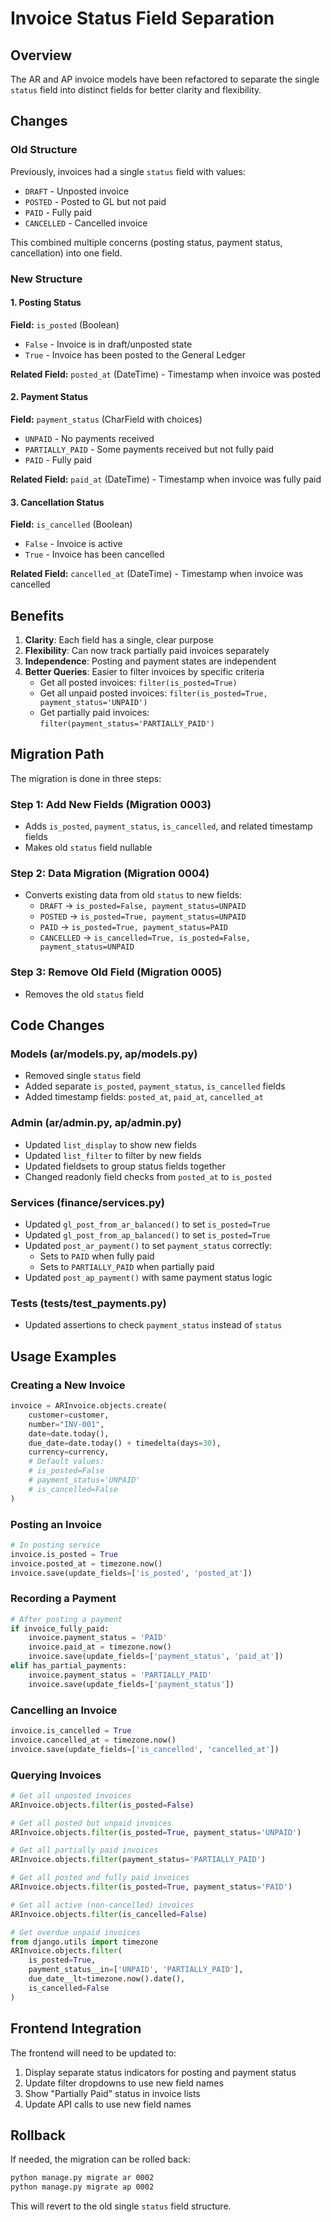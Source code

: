 # Invoice Status Field Separation

## Overview
The AR and AP invoice models have been refactored to separate the single `status` field into distinct fields for better clarity and flexibility.

## Changes

### Old Structure
Previously, invoices had a single `status` field with values:
- `DRAFT` - Unposted invoice
- `POSTED` - Posted to GL but not paid
- `PAID` - Fully paid
- `CANCELLED` - Cancelled invoice

This combined multiple concerns (posting status, payment status, cancellation) into one field.

### New Structure

#### 1. Posting Status
**Field:** `is_posted` (Boolean)
- `False` - Invoice is in draft/unposted state
- `True` - Invoice has been posted to the General Ledger

**Related Field:** `posted_at` (DateTime) - Timestamp when invoice was posted

#### 2. Payment Status
**Field:** `payment_status` (CharField with choices)
- `UNPAID` - No payments received
- `PARTIALLY_PAID` - Some payments received but not fully paid
- `PAID` - Fully paid

**Related Field:** `paid_at` (DateTime) - Timestamp when invoice was fully paid

#### 3. Cancellation Status
**Field:** `is_cancelled` (Boolean)
- `False` - Invoice is active
- `True` - Invoice has been cancelled

**Related Field:** `cancelled_at` (DateTime) - Timestamp when invoice was cancelled

## Benefits

1. **Clarity**: Each field has a single, clear purpose
2. **Flexibility**: Can now track partially paid invoices separately
3. **Independence**: Posting and payment states are independent
4. **Better Queries**: Easier to filter invoices by specific criteria
   - Get all posted invoices: `filter(is_posted=True)`
   - Get all unpaid posted invoices: `filter(is_posted=True, payment_status='UNPAID')`
   - Get partially paid invoices: `filter(payment_status='PARTIALLY_PAID')`

## Migration Path

The migration is done in three steps:

### Step 1: Add New Fields (Migration 0003)
- Adds `is_posted`, `payment_status`, `is_cancelled`, and related timestamp fields
- Makes old `status` field nullable

### Step 2: Data Migration (Migration 0004)
- Converts existing data from old `status` to new fields:
  - `DRAFT` → `is_posted=False, payment_status=UNPAID`
  - `POSTED` → `is_posted=True, payment_status=UNPAID`
  - `PAID` → `is_posted=True, payment_status=PAID`
  - `CANCELLED` → `is_cancelled=True, is_posted=False, payment_status=UNPAID`

### Step 3: Remove Old Field (Migration 0005)
- Removes the old `status` field

## Code Changes

### Models (ar/models.py, ap/models.py)
- Removed single `status` field
- Added separate `is_posted`, `payment_status`, `is_cancelled` fields
- Added timestamp fields: `posted_at`, `paid_at`, `cancelled_at`

### Admin (ar/admin.py, ap/admin.py)
- Updated `list_display` to show new fields
- Updated `list_filter` to filter by new fields
- Updated fieldsets to group status fields together
- Changed readonly field checks from `posted_at` to `is_posted`

### Services (finance/services.py)
- Updated `gl_post_from_ar_balanced()` to set `is_posted=True`
- Updated `gl_post_from_ap_balanced()` to set `is_posted=True`
- Updated `post_ar_payment()` to set `payment_status` correctly:
  - Sets to `PAID` when fully paid
  - Sets to `PARTIALLY_PAID` when partially paid
- Updated `post_ap_payment()` with same payment status logic

### Tests (tests/test_payments.py)
- Updated assertions to check `payment_status` instead of `status`

## Usage Examples

### Creating a New Invoice
```python
invoice = ARInvoice.objects.create(
    customer=customer,
    number="INV-001",
    date=date.today(),
    due_date=date.today() + timedelta(days=30),
    currency=currency,
    # Default values:
    # is_posted=False
    # payment_status='UNPAID'
    # is_cancelled=False
)
```

### Posting an Invoice
```python
# In posting service
invoice.is_posted = True
invoice.posted_at = timezone.now()
invoice.save(update_fields=['is_posted', 'posted_at'])
```

### Recording a Payment
```python
# After posting a payment
if invoice_fully_paid:
    invoice.payment_status = 'PAID'
    invoice.paid_at = timezone.now()
    invoice.save(update_fields=['payment_status', 'paid_at'])
elif has_partial_payments:
    invoice.payment_status = 'PARTIALLY_PAID'
    invoice.save(update_fields=['payment_status'])
```

### Cancelling an Invoice
```python
invoice.is_cancelled = True
invoice.cancelled_at = timezone.now()
invoice.save(update_fields=['is_cancelled', 'cancelled_at'])
```

### Querying Invoices

```python
# Get all unposted invoices
ARInvoice.objects.filter(is_posted=False)

# Get all posted but unpaid invoices
ARInvoice.objects.filter(is_posted=True, payment_status='UNPAID')

# Get all partially paid invoices
ARInvoice.objects.filter(payment_status='PARTIALLY_PAID')

# Get all posted and fully paid invoices
ARInvoice.objects.filter(is_posted=True, payment_status='PAID')

# Get all active (non-cancelled) invoices
ARInvoice.objects.filter(is_cancelled=False)

# Get overdue unpaid invoices
from django.utils import timezone
ARInvoice.objects.filter(
    is_posted=True,
    payment_status__in=['UNPAID', 'PARTIALLY_PAID'],
    due_date__lt=timezone.now().date(),
    is_cancelled=False
)
```

## Frontend Integration

The frontend will need to be updated to:
1. Display separate status indicators for posting and payment status
2. Update filter dropdowns to use new field names
3. Show "Partially Paid" status in invoice lists
4. Update API calls to use new field names

## Rollback

If needed, the migration can be rolled back:
```bash
python manage.py migrate ar 0002
python manage.py migrate ap 0002
```

This will revert to the old single `status` field structure.
